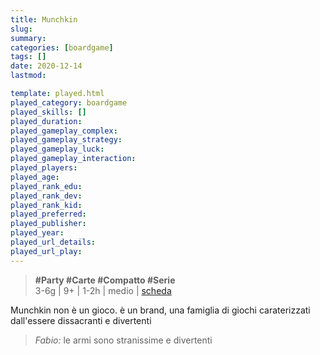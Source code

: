 ```yaml
---
title: Munchkin
slug: 
summary: 
categories: [boardgame]
tags: []
date: 2020-12-14
lastmod: 

template: played.html
played_category: boardgame
played_skills: []
played_duration: 
played_gameplay_complex: 
played_gameplay_strategy: 
played_gameplay_luck: 
played_gameplay_interaction: 
played_players: 
played_age: 
played_rank_edu: 
played_rank_dev: 
played_rank_kid: 
played_preferred: 
played_publisher: 
played_year: 
played_url_details: 
played_url_play: 
---
```


> **#Party #Carte #Compatto #Serie**    
> 3-6g | 9+ | 1-2h | medio | [scheda](https://boardgamegeek.com/boardgame/1927/munchkin)   

Munchkin non è un gioco. è un brand, una famiglia di giochi caraterizzati dall'essere dissacranti e divertenti

> *Fabio:*
> le armi sono stranissime e divertenti


